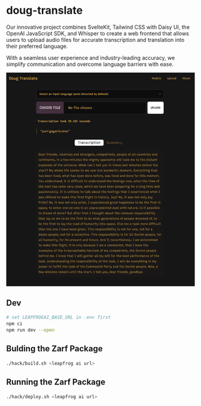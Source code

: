 # doug-translate

Our innovative project combines SvelteKit, Tailwind CSS
with Daisy UI, the OpenAI JavaScript SDK, and Whisper
to create a web frontend that allows users to upload
audio files for accurate transcription and translation
into their preferred language.

With a seamless user experience and industry-leading
accuracy, we simplify communication and overcome language barriers with ease.

![Screenshot](./static/screenshot.png)

## Dev

```bash
# set LEAPFROGAI_BASE_URL in .env first
npm ci
npm run dev --open
```

## Bulding the Zarf Package

```bash
./hack/build.sh <leapfrog ai url>
```

## Running the Zarf Package

```bash
./hack/deploy.sh <leapfrog ai url>
```
